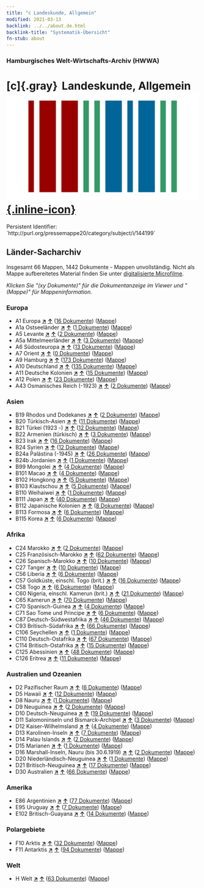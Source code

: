 ```yaml
---
title: "c Landeskunde, Allgemein"
modified: 2021-03-13
backlink: ../../about.de.html
backlink-title: "Systematik-Übersicht"
fn-stub: about
---
```


### Hamburgisches Welt-Wirtschafts-Archiv (HWWA)

# [c]{.gray}&#8201; Landeskunde, Allgemein &#160; [![Wikidata](/images/Wikidata-logo.svg "Wikidata"){.inline-icon}](http://www.wikidata.org/entity/Q99427828)

<div class="hint">Persistent Identifier: `http://purl.org/pressemappe20/category/subject/i/144199`</div>







## Länder-Sacharchiv




Insgesamt 66 Mappen, 1442 Dokumente - Mappen unvollständig.
Nicht als Mappe aufbereitetes Material finden Sie unter [digitalisierte Microfilme](/film/h1_sh.de.html).

_Klicken Sie "(xy Dokumente)" für die Dokumentanzeige im Viewer und "(Mappe)" für Mappeninformation._




### Europa

- A1 Europa [**&nearr;**](../../../geo/i/140892/about.de.html "Europa (alle Mappen)") [**&uarr;**](../../../geo/about.de.html#A1 "Ländersystematik") (<a href="https://pm20.zbw.eu/iiifview/folder/sh/140892,144199" title="über: Europa : Landeskunde, Allgemein" target="_blank">16 Dokumente</a>) ([Mappe](../../../../folder/sh/1408xx/140892/1441xx/144199/about.de.html))
- A1a Ostseeländer [**&nearr;**](../../../geo/i/140894/about.de.html "Ostseeländer (alle Mappen)") [**&uarr;**](../../../geo/about.de.html#A1a "Ländersystematik") (<a href="https://pm20.zbw.eu/iiifview/folder/sh/140894,144199" title="über: Ostseeländer : Landeskunde, Allgemein" target="_blank">1 Dokumente</a>) ([Mappe](../../../../folder/sh/1408xx/140894/1441xx/144199/about.de.html))
- A5 Levante [**&nearr;**](../../../geo/i/140898/about.de.html "Levante (alle Mappen)") [**&uarr;**](../../../geo/about.de.html#A5 "Ländersystematik") (<a href="https://pm20.zbw.eu/iiifview/folder/sh/140898,144199" title="über: Levante : Landeskunde, Allgemein" target="_blank">2 Dokumente</a>) ([Mappe](../../../../folder/sh/1408xx/140898/1441xx/144199/about.de.html))
- A5a Mittelmeerländer [**&nearr;**](../../../geo/i/140899/about.de.html "Mittelmeerländer (alle Mappen)") [**&uarr;**](../../../geo/about.de.html#A5a "Ländersystematik") (<a href="https://pm20.zbw.eu/iiifview/folder/sh/140899,144199" title="über: Mittelmeerländer : Landeskunde, Allgemein" target="_blank">3 Dokumente</a>) ([Mappe](../../../../folder/sh/1408xx/140899/1441xx/144199/about.de.html))
- A6 Südosteuropa [**&nearr;**](../../../geo/i/140900/about.de.html "Südosteuropa (alle Mappen)") [**&uarr;**](../../../geo/about.de.html#A6 "Ländersystematik") (<a href="https://pm20.zbw.eu/iiifview/folder/sh/140900,144199" title="über: Südosteuropa : Landeskunde, Allgemein" target="_blank">13 Dokumente</a>) ([Mappe](../../../../folder/sh/1409xx/140900/1441xx/144199/about.de.html))
- A7 Orient [**&nearr;**](../../../geo/i/140902/about.de.html "Orient (alle Mappen)") [**&uarr;**](../../../geo/about.de.html#A7 "Ländersystematik") (<a href="https://pm20.zbw.eu/iiifview/folder/sh/140902,144199" title="über: Orient : Landeskunde, Allgemein" target="_blank">0 Dokumente</a>) ([Mappe](../../../../folder/sh/1409xx/140902/1441xx/144199/about.de.html))
- A9 Hamburg [**&nearr;**](../../../geo/i/140905/about.de.html "Hamburg (alle Mappen)") [**&uarr;**](../../../geo/about.de.html#A9 "Ländersystematik") (<a href="https://pm20.zbw.eu/iiifview/folder/sh/140905,144199" title="über: Hamburg : Landeskunde, Allgemein" target="_blank">173 Dokumente</a>) ([Mappe](../../../../folder/sh/1409xx/140905/1441xx/144199/about.de.html))
- A10 Deutschland [**&nearr;**](../../../geo/i/126128/about.de.html "Deutschland (alle Mappen)") [**&uarr;**](../../../geo/about.de.html#A10 "Ländersystematik") (<a href="https://pm20.zbw.eu/iiifview/folder/sh/126128,144199" title="über: Deutschland : Landeskunde, Allgemein" target="_blank">135 Dokumente</a>) ([Mappe](../../../../folder/sh/1261xx/126128/1441xx/144199/about.de.html))
- A11 Deutsche Kolonien [**&nearr;**](../../../geo/i/140960/about.de.html "Deutsche Kolonien (alle Mappen)") [**&uarr;**](../../../geo/about.de.html#A11 "Ländersystematik") (<a href="https://pm20.zbw.eu/iiifview/folder/sh/140960,144199" title="über: Deutsche Kolonien : Landeskunde, Allgemein" target="_blank">15 Dokumente</a>) ([Mappe](../../../../folder/sh/1409xx/140960/1441xx/144199/about.de.html))
- A12 Polen [**&nearr;**](../../../geo/i/140962/about.de.html "Polen (alle Mappen)") [**&uarr;**](../../../geo/about.de.html#A12 "Ländersystematik") (<a href="https://pm20.zbw.eu/iiifview/folder/sh/140962,144199" title="über: Polen : Landeskunde, Allgemein" target="_blank">23 Dokumente</a>) ([Mappe](../../../../folder/sh/1409xx/140962/1441xx/144199/about.de.html))
- A43 Osmanisches Reich (-1923) [**&nearr;**](../../../geo/i/141034/about.de.html "Osmanisches Reich (-1923) (alle Mappen)") [**&uarr;**](../../../geo/about.de.html#A43 "Ländersystematik") (<a href="https://pm20.zbw.eu/iiifview/folder/sh/141034,144199" title="über: Osmanisches Reich (-1923) : Landeskunde, Allgemein" target="_blank">2 Dokumente</a>) ([Mappe](../../../../folder/sh/1410xx/141034/1441xx/144199/about.de.html))

### Asien

- B19 Rhodos und Dodekanes [**&nearr;**](../../../geo/i/141106/about.de.html "Rhodos und Dodekanes (alle Mappen)") [**&uarr;**](../../../geo/about.de.html#B19 "Ländersystematik") (<a href="https://pm20.zbw.eu/iiifview/folder/sh/141106,144199" title="über: Rhodos und Dodekanes : Landeskunde, Allgemein" target="_blank">2 Dokumente</a>) ([Mappe](../../../../folder/sh/1411xx/141106/1441xx/144199/about.de.html))
- B20 Türkisch-Asien [**&nearr;**](../../../geo/i/141108/about.de.html "Türkisch-Asien (alle Mappen)") [**&uarr;**](../../../geo/about.de.html#B20 "Ländersystematik") (<a href="https://pm20.zbw.eu/iiifview/folder/sh/141108,144199" title="über: Türkisch-Asien : Landeskunde, Allgemein" target="_blank">11 Dokumente</a>) ([Mappe](../../../../folder/sh/1411xx/141108/1441xx/144199/about.de.html))
- B21 Türkei (1923 -) [**&nearr;**](../../../geo/i/141111/about.de.html "Türkei (1923 -) (alle Mappen)") [**&uarr;**](../../../geo/about.de.html#B21 "Ländersystematik") (<a href="https://pm20.zbw.eu/iiifview/folder/sh/141111,144199" title="über: Türkei (1923 -) : Landeskunde, Allgemein" target="_blank">12 Dokumente</a>) ([Mappe](../../../../folder/sh/1411xx/141111/1441xx/144199/about.de.html))
- B22 Armenien (türkisch) [**&nearr;**](../../../geo/i/141112/about.de.html "Armenien (türkisch) (alle Mappen)") [**&uarr;**](../../../geo/about.de.html#B22 "Ländersystematik") (<a href="https://pm20.zbw.eu/iiifview/folder/sh/141112,144199" title="über: Armenien (türkisch) : Landeskunde, Allgemein" target="_blank">3 Dokumente</a>) ([Mappe](../../../../folder/sh/1411xx/141112/1441xx/144199/about.de.html))
- B23 Irak [**&nearr;**](../../../geo/i/141113/about.de.html "Irak (alle Mappen)") [**&uarr;**](../../../geo/about.de.html#B23 "Ländersystematik") (<a href="https://pm20.zbw.eu/iiifview/folder/sh/141113,144199" title="über: Irak : Landeskunde, Allgemein" target="_blank">16 Dokumente</a>) ([Mappe](../../../../folder/sh/1411xx/141113/1441xx/144199/about.de.html))
- B24 Syrien [**&nearr;**](../../../geo/i/141114/about.de.html "Syrien (alle Mappen)") [**&uarr;**](../../../geo/about.de.html#B24 "Ländersystematik") (<a href="https://pm20.zbw.eu/iiifview/folder/sh/141114,144199" title="über: Syrien : Landeskunde, Allgemein" target="_blank">12 Dokumente</a>) ([Mappe](../../../../folder/sh/1411xx/141114/1441xx/144199/about.de.html))
- B24a Palästina (-1945) [**&nearr;**](../../../geo/i/141115/about.de.html "Palästina (-1945) (alle Mappen)") [**&uarr;**](../../../geo/about.de.html#B24a "Ländersystematik") (<a href="https://pm20.zbw.eu/iiifview/folder/sh/141115,144199" title="über: Palästina (-1945) : Landeskunde, Allgemein" target="_blank">26 Dokumente</a>) ([Mappe](../../../../folder/sh/1411xx/141115/1441xx/144199/about.de.html))
- B24b Jordanien [**&nearr;**](../../../geo/i/141116/about.de.html "Jordanien (alle Mappen)") [**&uarr;**](../../../geo/about.de.html#B24b "Ländersystematik") (<a href="https://pm20.zbw.eu/iiifview/folder/sh/141116,144199" title="über: Jordanien : Landeskunde, Allgemein" target="_blank">1 Dokumente</a>) ([Mappe](../../../../folder/sh/1411xx/141116/1441xx/144199/about.de.html))
- B99 Mongolei [**&nearr;**](../../../geo/i/141261/about.de.html "Mongolei (alle Mappen)") [**&uarr;**](../../../geo/about.de.html#B99 "Ländersystematik") (<a href="https://pm20.zbw.eu/iiifview/folder/sh/141261,144199" title="über: Mongolei : Landeskunde, Allgemein" target="_blank">4 Dokumente</a>) ([Mappe](../../../../folder/sh/1412xx/141261/1441xx/144199/about.de.html))
- B101 Macao [**&nearr;**](../../../geo/i/141267/about.de.html "Macao (alle Mappen)") [**&uarr;**](../../../geo/about.de.html#B101 "Ländersystematik") (<a href="https://pm20.zbw.eu/iiifview/folder/sh/141267,144199" title="über: Macao : Landeskunde, Allgemein" target="_blank">4 Dokumente</a>) ([Mappe](../../../../folder/sh/1412xx/141267/1441xx/144199/about.de.html))
- B102 Hongkong [**&nearr;**](../../../geo/i/141268/about.de.html "Hongkong (alle Mappen)") [**&uarr;**](../../../geo/about.de.html#B102 "Ländersystematik") (<a href="https://pm20.zbw.eu/iiifview/folder/sh/141268,144199" title="über: Hongkong : Landeskunde, Allgemein" target="_blank">5 Dokumente</a>) ([Mappe](../../../../folder/sh/1412xx/141268/1441xx/144199/about.de.html))
- B103 Kiautschou [**&nearr;**](../../../geo/i/126163/about.de.html "Kiautschou (alle Mappen)") [**&uarr;**](../../../geo/about.de.html#B103 "Ländersystematik") (<a href="https://pm20.zbw.eu/iiifview/folder/sh/126163,144199" title="über: Kiautschou : Landeskunde, Allgemein" target="_blank">5 Dokumente</a>) ([Mappe](../../../../folder/sh/1261xx/126163/1441xx/144199/about.de.html))
- B110 Weihaiwei [**&nearr;**](../../../geo/i/141271/about.de.html "Weihaiwei (alle Mappen)") [**&uarr;**](../../../geo/about.de.html#B110 "Ländersystematik") (<a href="https://pm20.zbw.eu/iiifview/folder/sh/141271,144199" title="über: Weihaiwei : Landeskunde, Allgemein" target="_blank">1 Dokumente</a>) ([Mappe](../../../../folder/sh/1412xx/141271/1441xx/144199/about.de.html))
- B111 Japan [**&nearr;**](../../../geo/i/141272/about.de.html "Japan (alle Mappen)") [**&uarr;**](../../../geo/about.de.html#B111 "Ländersystematik") (<a href="https://pm20.zbw.eu/iiifview/folder/sh/141272,144199" title="über: Japan : Landeskunde, Allgemein" target="_blank">40 Dokumente</a>) ([Mappe](../../../../folder/sh/1412xx/141272/1441xx/144199/about.de.html))
- B112 Japanische Kolonien [**&nearr;**](../../../geo/i/141273/about.de.html "Japanische Kolonien (alle Mappen)") [**&uarr;**](../../../geo/about.de.html#B112 "Ländersystematik") (<a href="https://pm20.zbw.eu/iiifview/folder/sh/141273,144199" title="über: Japanische Kolonien : Landeskunde, Allgemein" target="_blank">8 Dokumente</a>) ([Mappe](../../../../folder/sh/1412xx/141273/1441xx/144199/about.de.html))
- B113 Formosa [**&nearr;**](../../../geo/i/141274/about.de.html "Formosa (alle Mappen)") [**&uarr;**](../../../geo/about.de.html#B113 "Ländersystematik") (<a href="https://pm20.zbw.eu/iiifview/folder/sh/141274,144199" title="über: Formosa : Landeskunde, Allgemein" target="_blank">6 Dokumente</a>) ([Mappe](../../../../folder/sh/1412xx/141274/1441xx/144199/about.de.html))
- B115 Korea [**&nearr;**](../../../geo/i/141276/about.de.html "Korea (alle Mappen)") [**&uarr;**](../../../geo/about.de.html#B115 "Ländersystematik") (<a href="https://pm20.zbw.eu/iiifview/folder/sh/141276,144199" title="über: Korea : Landeskunde, Allgemein" target="_blank">6 Dokumente</a>) ([Mappe](../../../../folder/sh/1412xx/141276/1441xx/144199/about.de.html))

### Afrika

- C24 Marokko [**&nearr;**](../../../geo/i/141356/about.de.html "Marokko (alle Mappen)") [**&uarr;**](../../../geo/about.de.html#C24 "Ländersystematik") (<a href="https://pm20.zbw.eu/iiifview/folder/sh/141356,144199" title="über: Marokko : Landeskunde, Allgemein" target="_blank">2 Dokumente</a>) ([Mappe](../../../../folder/sh/1413xx/141356/1441xx/144199/about.de.html))
- C25 Französisch-Marokko [**&nearr;**](../../../geo/i/141358/about.de.html "Französisch-Marokko (alle Mappen)") [**&uarr;**](../../../geo/about.de.html#C25 "Ländersystematik") (<a href="https://pm20.zbw.eu/iiifview/folder/sh/141358,144199" title="über: Französisch-Marokko : Landeskunde, Allgemein" target="_blank">62 Dokumente</a>) ([Mappe](../../../../folder/sh/1413xx/141358/1441xx/144199/about.de.html))
- C26 Spanisch-Marokko [**&nearr;**](../../../geo/i/141359/about.de.html "Spanisch-Marokko (alle Mappen)") [**&uarr;**](../../../geo/about.de.html#C26 "Ländersystematik") (<a href="https://pm20.zbw.eu/iiifview/folder/sh/141359,144199" title="über: Spanisch-Marokko : Landeskunde, Allgemein" target="_blank">10 Dokumente</a>) ([Mappe](../../../../folder/sh/1413xx/141359/1441xx/144199/about.de.html))
- C27 Tanger [**&nearr;**](../../../geo/i/141360/about.de.html "Tanger (alle Mappen)") [**&uarr;**](../../../geo/about.de.html#C27 "Ländersystematik") (<a href="https://pm20.zbw.eu/iiifview/folder/sh/141360,144199" title="über: Tanger : Landeskunde, Allgemein" target="_blank">10 Dokumente</a>) ([Mappe](../../../../folder/sh/1413xx/141360/1441xx/144199/about.de.html))
- C56 Liberia [**&nearr;**](../../../geo/i/141405/about.de.html "Liberia (alle Mappen)") [**&uarr;**](../../../geo/about.de.html#C56 "Ländersystematik") (<a href="https://pm20.zbw.eu/iiifview/folder/sh/141405,144199" title="über: Liberia : Landeskunde, Allgemein" target="_blank">6 Dokumente</a>) ([Mappe](../../../../folder/sh/1414xx/141405/1441xx/144199/about.de.html))
- C57 Goldküste, einschl. Togo (brit.) [**&nearr;**](../../../geo/i/141406/about.de.html "Goldküste, einschl. Togo (brit.) (alle Mappen)") [**&uarr;**](../../../geo/about.de.html#C57 "Ländersystematik") (<a href="https://pm20.zbw.eu/iiifview/folder/sh/141406,144199" title="über: Goldküste, einschl. Togo (brit.) : Landeskunde, Allgemein" target="_blank">16 Dokumente</a>) ([Mappe](../../../../folder/sh/1414xx/141406/1441xx/144199/about.de.html))
- C58 Togo [**&nearr;**](../../../geo/i/141408/about.de.html "Togo (alle Mappen)") [**&uarr;**](../../../geo/about.de.html#C58 "Ländersystematik") (<a href="https://pm20.zbw.eu/iiifview/folder/sh/141408,144199" title="über: Togo : Landeskunde, Allgemein" target="_blank">6 Dokumente</a>) ([Mappe](../../../../folder/sh/1414xx/141408/1441xx/144199/about.de.html))
- C60 Nigeria, einschl. Kamerun (brit.) [**&nearr;**](../../../geo/i/141409/about.de.html "Nigeria, einschl. Kamerun (brit.) (alle Mappen)") [**&uarr;**](../../../geo/about.de.html#C60 "Ländersystematik") (<a href="https://pm20.zbw.eu/iiifview/folder/sh/141409,144199" title="über: Nigeria, einschl. Kamerun (brit.) : Landeskunde, Allgemein" target="_blank">21 Dokumente</a>) ([Mappe](../../../../folder/sh/1414xx/141409/1441xx/144199/about.de.html))
- C65 Kamerun [**&nearr;**](../../../geo/i/141410/about.de.html "Kamerun (alle Mappen)") [**&uarr;**](../../../geo/about.de.html#C65 "Ländersystematik") (<a href="https://pm20.zbw.eu/iiifview/folder/sh/141410,144199" title="über: Kamerun : Landeskunde, Allgemein" target="_blank">70 Dokumente</a>) ([Mappe](../../../../folder/sh/1414xx/141410/1441xx/144199/about.de.html))
- C70 Spanisch-Guinea [**&nearr;**](../../../geo/i/141412/about.de.html "Spanisch-Guinea (alle Mappen)") [**&uarr;**](../../../geo/about.de.html#C70 "Ländersystematik") (<a href="https://pm20.zbw.eu/iiifview/folder/sh/141412,144199" title="über: Spanisch-Guinea : Landeskunde, Allgemein" target="_blank">4 Dokumente</a>) ([Mappe](../../../../folder/sh/1414xx/141412/1441xx/144199/about.de.html))
- C71 Sao Tome und Principe [**&nearr;**](../../../geo/i/141413/about.de.html "Sao Tome und Principe (alle Mappen)") [**&uarr;**](../../../geo/about.de.html#C71 "Ländersystematik") (<a href="https://pm20.zbw.eu/iiifview/folder/sh/141413,144199" title="über: Sao Tome und Principe : Landeskunde, Allgemein" target="_blank">6 Dokumente</a>) ([Mappe](../../../../folder/sh/1414xx/141413/1441xx/144199/about.de.html))
- C87 Deutsch-Südwestafrika [**&nearr;**](../../../geo/i/141450/about.de.html "Deutsch-Südwestafrika (alle Mappen)") [**&uarr;**](../../../geo/about.de.html#C87 "Ländersystematik") (<a href="https://pm20.zbw.eu/iiifview/folder/sh/141450,144199" title="über: Deutsch-Südwestafrika : Landeskunde, Allgemein" target="_blank">46 Dokumente</a>) ([Mappe](../../../../folder/sh/1414xx/141450/1441xx/144199/about.de.html))
- C93 Britisch-Südafrika [**&nearr;**](../../../geo/i/141454/about.de.html "Britisch-Südafrika (alle Mappen)") [**&uarr;**](../../../geo/about.de.html#C93 "Ländersystematik") (<a href="https://pm20.zbw.eu/iiifview/folder/sh/141454,144199" title="über: Britisch-Südafrika : Landeskunde, Allgemein" target="_blank">66 Dokumente</a>) ([Mappe](../../../../folder/sh/1414xx/141454/1441xx/144199/about.de.html))
- C106 Seychellen [**&nearr;**](../../../geo/i/141470/about.de.html "Seychellen (alle Mappen)") [**&uarr;**](../../../geo/about.de.html#C106 "Ländersystematik") (<a href="https://pm20.zbw.eu/iiifview/folder/sh/141470,144199" title="über: Seychellen : Landeskunde, Allgemein" target="_blank">1 Dokumente</a>) ([Mappe](../../../../folder/sh/1414xx/141470/1441xx/144199/about.de.html))
- C110 Deutsch-Ostafrika [**&nearr;**](../../../geo/i/141471/about.de.html "Deutsch-Ostafrika (alle Mappen)") [**&uarr;**](../../../geo/about.de.html#C110 "Ländersystematik") (<a href="https://pm20.zbw.eu/iiifview/folder/sh/141471,144199" title="über: Deutsch-Ostafrika : Landeskunde, Allgemein" target="_blank">67 Dokumente</a>) ([Mappe](../../../../folder/sh/1414xx/141471/1441xx/144199/about.de.html))
- C114 Britisch-Ostafrika [**&nearr;**](../../../geo/i/141473/about.de.html "Britisch-Ostafrika (alle Mappen)") [**&uarr;**](../../../geo/about.de.html#C114 "Ländersystematik") (<a href="https://pm20.zbw.eu/iiifview/folder/sh/141473,144199" title="über: Britisch-Ostafrika : Landeskunde, Allgemein" target="_blank">15 Dokumente</a>) ([Mappe](../../../../folder/sh/1414xx/141473/1441xx/144199/about.de.html))
- C125 Abessinien [**&nearr;**](../../../geo/i/141482/about.de.html "Abessinien (alle Mappen)") [**&uarr;**](../../../geo/about.de.html#C125 "Ländersystematik") (<a href="https://pm20.zbw.eu/iiifview/folder/sh/141482,144199" title="über: Abessinien : Landeskunde, Allgemein" target="_blank">48 Dokumente</a>) ([Mappe](../../../../folder/sh/1414xx/141482/1441xx/144199/about.de.html))
- C126 Eritrea [**&nearr;**](../../../geo/i/141483/about.de.html "Eritrea (alle Mappen)") [**&uarr;**](../../../geo/about.de.html#C126 "Ländersystematik") (<a href="https://pm20.zbw.eu/iiifview/folder/sh/141483,144199" title="über: Eritrea : Landeskunde, Allgemein" target="_blank">11 Dokumente</a>) ([Mappe](../../../../folder/sh/1414xx/141483/1441xx/144199/about.de.html))

### Australien und Ozeanien

- D2 Pazifischer Raum [**&nearr;**](../../../geo/i/141593/about.de.html "Pazifischer Raum (alle Mappen)") [**&uarr;**](../../../geo/about.de.html#D2 "Ländersystematik") (<a href="https://pm20.zbw.eu/iiifview/folder/sh/141593,144199" title="über: Pazifischer Raum : Landeskunde, Allgemein" target="_blank">6 Dokumente</a>) ([Mappe](../../../../folder/sh/1415xx/141593/1441xx/144199/about.de.html))
- D5 Hawaii [**&nearr;**](../../../geo/i/141595/about.de.html "Hawaii (alle Mappen)") [**&uarr;**](../../../geo/about.de.html#D5 "Ländersystematik") (<a href="https://pm20.zbw.eu/iiifview/folder/sh/141595,144199" title="über: Hawaii : Landeskunde, Allgemein" target="_blank">12 Dokumente</a>) ([Mappe](../../../../folder/sh/1415xx/141595/1441xx/144199/about.de.html))
- D8 Nauru [**&nearr;**](../../../geo/i/141599/about.de.html "Nauru (alle Mappen)") [**&uarr;**](../../../geo/about.de.html#D8 "Ländersystematik") (<a href="https://pm20.zbw.eu/iiifview/folder/sh/141599,144199" title="über: Nauru : Landeskunde, Allgemein" target="_blank">1 Dokumente</a>) ([Mappe](../../../../folder/sh/1415xx/141599/1441xx/144199/about.de.html))
- D9 Neuguinea [**&nearr;**](../../../geo/i/141600/about.de.html "Neuguinea (alle Mappen)") [**&uarr;**](../../../geo/about.de.html#D9 "Ländersystematik") (<a href="https://pm20.zbw.eu/iiifview/folder/sh/141600,144199" title="über: Neuguinea : Landeskunde, Allgemein" target="_blank">2 Dokumente</a>) ([Mappe](../../../../folder/sh/1416xx/141600/1441xx/144199/about.de.html))
- D10 Deutsch-Neuguinea [**&nearr;**](../../../geo/i/141601/about.de.html "Deutsch-Neuguinea (alle Mappen)") [**&uarr;**](../../../geo/about.de.html#D10 "Ländersystematik") (<a href="https://pm20.zbw.eu/iiifview/folder/sh/141601,144199" title="über: Deutsch-Neuguinea : Landeskunde, Allgemein" target="_blank">19 Dokumente</a>) ([Mappe](../../../../folder/sh/1416xx/141601/1441xx/144199/about.de.html))
- D11 Salomoninseln und Bismarck-Archipel [**&nearr;**](../../../geo/i/141610/about.de.html "Salomoninseln und Bismarck-Archipel (alle Mappen)") [**&uarr;**](../../../geo/about.de.html#D11 "Ländersystematik") (<a href="https://pm20.zbw.eu/iiifview/folder/sh/141610,144199" title="über: Salomoninseln und Bismarck-Archipel : Landeskunde, Allgemein" target="_blank">3 Dokumente</a>) ([Mappe](../../../../folder/sh/1416xx/141610/1441xx/144199/about.de.html))
- D12 Kaiser-Wilhelmsland [**&nearr;**](../../../geo/i/141612/about.de.html "Kaiser-Wilhelmsland (alle Mappen)") [**&uarr;**](../../../geo/about.de.html#D12 "Ländersystematik") (<a href="https://pm20.zbw.eu/iiifview/folder/sh/141612,144199" title="über: Kaiser-Wilhelmsland : Landeskunde, Allgemein" target="_blank">4 Dokumente</a>) ([Mappe](../../../../folder/sh/1416xx/141612/1441xx/144199/about.de.html))
- D13 Karolinen-Inseln [**&nearr;**](../../../geo/i/141613/about.de.html "Karolinen-Inseln (alle Mappen)") [**&uarr;**](../../../geo/about.de.html#D13 "Ländersystematik") (<a href="https://pm20.zbw.eu/iiifview/folder/sh/141613,144199" title="über: Karolinen-Inseln : Landeskunde, Allgemein" target="_blank">7 Dokumente</a>) ([Mappe](../../../../folder/sh/1416xx/141613/1441xx/144199/about.de.html))
- D14 Palau Islands [**&nearr;**](../../../geo/i/141614/about.de.html "Palau Islands (alle Mappen)") [**&uarr;**](../../../geo/about.de.html#D14 "Ländersystematik") (<a href="https://pm20.zbw.eu/iiifview/folder/sh/141614,144199" title="über: Palau Islands : Landeskunde, Allgemein" target="_blank">2 Dokumente</a>) ([Mappe](../../../../folder/sh/1416xx/141614/1441xx/144199/about.de.html))
- D15 Marianen [**&nearr;**](../../../geo/i/141615/about.de.html "Marianen (alle Mappen)") [**&uarr;**](../../../geo/about.de.html#D15 "Ländersystematik") (<a href="https://pm20.zbw.eu/iiifview/folder/sh/141615,144199" title="über: Marianen : Landeskunde, Allgemein" target="_blank">1 Dokumente</a>) ([Mappe](../../../../folder/sh/1416xx/141615/1441xx/144199/about.de.html))
- D16 Marshall-Inseln, Nauru (bis 30.6.1919) [**&nearr;**](../../../geo/i/141616/about.de.html "Marshall-Inseln, Nauru (bis 30.6.1919) (alle Mappen)") [**&uarr;**](../../../geo/about.de.html#D16 "Ländersystematik") (<a href="https://pm20.zbw.eu/iiifview/folder/sh/141616,144199" title="über: Marshall-Inseln, Nauru (bis 30.6.1919) : Landeskunde, Allgemein" target="_blank">2 Dokumente</a>) ([Mappe](../../../../folder/sh/1416xx/141616/1441xx/144199/about.de.html))
- D20 Niederländisch-Neuguinea [**&nearr;**](../../../geo/i/141619/about.de.html "Niederländisch-Neuguinea (alle Mappen)") [**&uarr;**](../../../geo/about.de.html#D20 "Ländersystematik") (<a href="https://pm20.zbw.eu/iiifview/folder/sh/141619,144199" title="über: Niederländisch-Neuguinea : Landeskunde, Allgemein" target="_blank">1 Dokumente</a>) ([Mappe](../../../../folder/sh/1416xx/141619/1441xx/144199/about.de.html))
- D21 Britisch-Neuguinea [**&nearr;**](../../../geo/i/141620/about.de.html "Britisch-Neuguinea (alle Mappen)") [**&uarr;**](../../../geo/about.de.html#D21 "Ländersystematik") (<a href="https://pm20.zbw.eu/iiifview/folder/sh/141620,144199" title="über: Britisch-Neuguinea : Landeskunde, Allgemein" target="_blank">17 Dokumente</a>) ([Mappe](../../../../folder/sh/1416xx/141620/1441xx/144199/about.de.html))
- D30 Australien [**&nearr;**](../../../geo/i/141621/about.de.html "Australien (alle Mappen)") [**&uarr;**](../../../geo/about.de.html#D30 "Ländersystematik") (<a href="https://pm20.zbw.eu/iiifview/folder/sh/141621,144199" title="über: Australien : Landeskunde, Allgemein" target="_blank">66 Dokumente</a>) ([Mappe](../../../../folder/sh/1416xx/141621/1441xx/144199/about.de.html))

### Amerika

- E86 Argentinien [**&nearr;**](../../../geo/i/141692/about.de.html "Argentinien (alle Mappen)") [**&uarr;**](../../../geo/about.de.html#E86 "Ländersystematik") (<a href="https://pm20.zbw.eu/iiifview/folder/sh/141692,144199" title="über: Argentinien : Landeskunde, Allgemein" target="_blank">77 Dokumente</a>) ([Mappe](../../../../folder/sh/1416xx/141692/1441xx/144199/about.de.html))
- E95 Uruguay [**&nearr;**](../../../geo/i/141695/about.de.html "Uruguay (alle Mappen)") [**&uarr;**](../../../geo/about.de.html#E95 "Ländersystematik") (<a href="https://pm20.zbw.eu/iiifview/folder/sh/141695,144199" title="über: Uruguay : Landeskunde, Allgemein" target="_blank">7 Dokumente</a>) ([Mappe](../../../../folder/sh/1416xx/141695/1441xx/144199/about.de.html))
- E102 Britisch-Guayana [**&nearr;**](../../../geo/i/141700/about.de.html "Britisch-Guayana (alle Mappen)") [**&uarr;**](../../../geo/about.de.html#E102 "Ländersystematik") (<a href="https://pm20.zbw.eu/iiifview/folder/sh/141700,144199" title="über: Britisch-Guayana : Landeskunde, Allgemein" target="_blank">14 Dokumente</a>) ([Mappe](../../../../folder/sh/1417xx/141700/1441xx/144199/about.de.html))

### Polargebiete

- F10 Arktis [**&nearr;**](../../../geo/i/141702/about.de.html "Arktis (alle Mappen)") [**&uarr;**](../../../geo/about.de.html#F10 "Ländersystematik") (<a href="https://pm20.zbw.eu/iiifview/folder/sh/141702,144199" title="über: Arktis : Landeskunde, Allgemein" target="_blank">32 Dokumente</a>) ([Mappe](../../../../folder/sh/1417xx/141702/1441xx/144199/about.de.html))
- F11 Antarktis [**&nearr;**](../../../geo/i/141703/about.de.html "Antarktis (alle Mappen)") [**&uarr;**](../../../geo/about.de.html#F11 "Ländersystematik") (<a href="https://pm20.zbw.eu/iiifview/folder/sh/141703,144199" title="über: Antarktis : Landeskunde, Allgemein" target="_blank">94 Dokumente</a>) ([Mappe](../../../../folder/sh/1417xx/141703/1441xx/144199/about.de.html))

### Welt

- H Welt [**&nearr;**](../../../geo/i/141728/about.de.html "Welt (alle Mappen)") [**&uarr;**](../../../geo/about.de.html#H "Ländersystematik") (<a href="https://pm20.zbw.eu/iiifview/folder/sh/141728,144199" title="über: Welt : Landeskunde, Allgemein" target="_blank">63 Dokumente</a>) ([Mappe](../../../../folder/sh/1417xx/141728/1441xx/144199/about.de.html))








